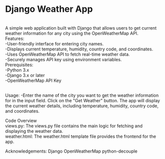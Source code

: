
<h1>Django Weather App</h1>
<br>
A simple web application built with Django that allows users to get current weather information for any city using the OpenWeatherMap API.
<br>
Features:
<br>
-User-friendly interface for entering city names.
<br>
-Displays current temperature, humidity, country code, and coordinates.
<br>
-Uses OpenWeatherMap API to fetch real-time weather data.
<br>
-Securely manages API key using environment variables.
<br>
Prerequisites:
<br>
-Python 3.x
<br>
-Django 3.x or later
<br>
-OpenWeatherMap API Key
<br>


<br>

Usage:
-Enter the name of the city you want to get the weather information for in the input field.
Click on the "Get Weather" button.
The app will display the current weather details, including temperature, humidity, country code, and coordinates.
<br>

Code Overview
<br>
views.py:
The views.py file contains the main logic for fetching and displaying the weather data.
<br>
weather.html:
The weather.html template file provides the frontend for the app.
<br>

Acknowledgements:
Django
OpenWeatherMap
python-decouple
